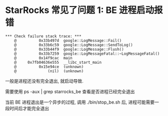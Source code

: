 # StarRocks 常见了问题 1: BE 进程启动报错

```
*** Check failure stack trace: ***
    @          0x33b497d  google::LogMessage::Fail()
    @          0x33b6c59  google::LogMessage::SendToLog()
    @          0x33b44f9  google::LogMessage::Flush()
    @          0x33b7259  google::LogMessageFatal::~LogMessageFatal()
    @          0x14f9cac  main
    @     0x7fb04636e555  __libc_start_main
    @          0x15e94ce  (unknown)
    @              (nil)  (unknown)
```

一般是进程还没有完全退出, 就启动导致.

需要使用 ps -aux | grep starrocks_be 查看是否进程已经完全退出

当前 BE 进程退出是一个异步的过程, 调用 ./bin/stop_be.sh 后, 进程可能需要一段时间后才能完全退出
